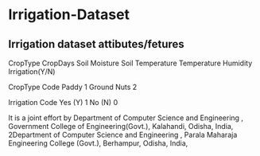 # Irrigation-Dataset
Irrigation dataset attibutes/fetures
--------------------------------------
CropType
CropDays
Soil Moisture
Soil Temperature
Temperature
Humidity
Irrigation(Y/N)


	
CropType	Code
Paddy	1
Ground Nuts	2
	
Irrigation	Code
Yes (Y)	1
No (N)	0


It is a joint effort by
Department of Computer Science and Engineering , Government College of Engineering(Govt.), Kalahandi, Odisha, India,
2Department of Computer Science and Engineering , Parala Maharaja Engineering College (Govt.), Berhampur, Odisha, India,
	
	
	
	
	
	
	
